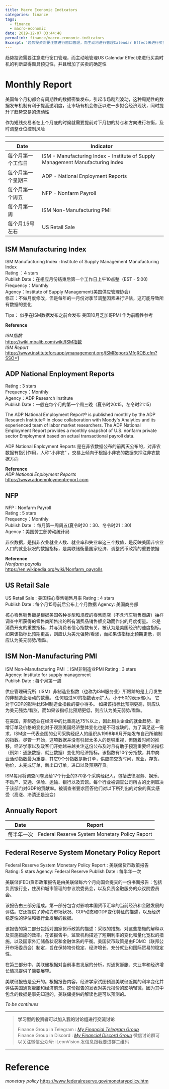 ```yaml
---
title: Macro Economic Indicators
categories: finance
tags:
  - finance
  - macro-economic
date: 2019-12-07 03:44:48
permalink: finance/macro-economic-indicators
Excerpt: '趋势投资需要注意进行窗口管理，而主动地进行管理Calendar Effect来进行买卖时机的判断显得颇具预见性，并且增加了买卖的确定性'
---
```




趋势投资需要注意进行窗口管理，而主动地管理US Calendar Effect来进行买卖时机的判断显得颇具预见性，并且增加了买卖的确定性



# Monthly Report

美国每个月初都会有周期性的数据密集发布，引起市场剧烈波动，这种周期性的数据发布机制有利于提高透明度，让市场有机会修正以进一步拟合经济现状，同时提升了趋势交易的流动性  

作为短线交易者在上个月底的时候就需要提前对下月初的持仓和方向进行权衡，及时调整仓位控制风险  

-----------------------------

| Date               | Indicator                                                    |
| ------------------ | ------------------------------------------------------------ |
| 每个月第一个工作日 | ISM - Manufacturing Index - Institute of Supply Management Manufacturing Index |
| 每个月第一个星期三 | ADP -  National Enployment Reports                           |
| 每个月第一个周五   | NFP - Nonfarm Payroll                                        |
| 每个月第一周       | ISM Non-Manufacturing PMI                                    |
| 每个月15号左右     | US Retail Sale                                               |

## ISM Manufacturing Index

ISM Manufacturing Index : Institute of Supply Management Manufacturing Index  
Rating ：4 stars  
Publish Date：在相应月份结束后第一个工作日上午10点整（EST - 5:00)  
Frequency：Monthly  
Agency：Institute of Supply Management(美国供应管理协会)   
修正：不做月度修改，但是每年的一月份对季节调整因素进行评估，这可能导致所有数据的变化   

Tips：
似乎在ISM数据发布之前会发布 美国10月芝加哥PMI 作为前瞻性参考

**Reference**

_ISM指数_  
https://wiki.mbalib.com/wiki/ISM指数  
_ISM Report_  
https://www.instituteforsupplymanagement.org/ISMReport/MfgROB.cfm?SSO=1  




## ADP National Enployment Reports

Rating : 3 stars  
Frequency：Monthly  
Agency：ADP Research Institute  
Publish Date：一般在每个月的第一个周三晚（夏令时20:15，冬令时21:15） 

The ADP National Employment Report® is published monthly by the ADP Research Institute® in close collaboration with Moody's Analytics and its experienced team of labor market researchers. The ADP National Employment Report provides a monthly snapshot of U.S. nonfarm private sector Employment based on actual transactional payroll data.

ADP National Enployment Reports 是在非农数据公布的前两天公布的，对非农数据有指引作用，人称“小非农” ，交易上倾向于根据小非农的数据来押注非农数据方向

**Reference**  
_ADP National Enployment Reports_  
https://www.adpemploymentreport.com  




## NFP
NFP : Nonfarm Payroll  
Rating : 5 stars  
Frequency：Monthly  
Publish Date ：每月第一周周五(夏令时20：30、冬令时21：30)    
Agency：美国劳工部劳动统计局  

非农数据，是指非农业就业人数、就业率和失业率这三个数值，是反映美国非农业人口的就业状况的数据指标，是美联储衡量国家经济、调整货币政策的重要依据

**Reference**  
_Nonfarm payrolls_   
https://en.wikipedia.org/wiki/Nonfarm_payrolls   



## US Retail Sale

US Retail Sale : 美国核心零售销售月率 
Rating :  4 stars  
Publish Date : 每个月15号前后公布上个月数据
Agency: 美国商务部

核心零售销售额是根据美国各种类型和规模的零售商店（不含汽车销售商店）抽样调查中所获得的零售商所售出的所有消费品销售额变动而作出的月度衡量。 它是消费开支的重要指标，并与消费者信心指数有关，被认为是美国经济的速度指标。
如果该指标比预期更高，则应认为美元强势/看涨，而如果该指标比预期更低，则应认为美元弱势/看跌。



## ISM Non-Manufacturing PMI
ISM Non-Manufacturing PMI ：ISM非制造业PMI 
Rating :  3 stars  
Agency: Institute for supply management  
Publish Date : 每个月第一周

供应管理研究所（ISM）非制造业指数（也称为ISM服务业）所跟踪的是上月发生的非制造业活动的数量。 
任何超过50的指数表示扩大，小于50的表示缩小。 
它对于GDP的影响比ISM制造业指数的要小得多。 
如果该指标比预期更高，则应认为美元强势/看涨，而如果该指标比预期更低，则应认为美元弱势/看跌。

在美国，非制造业在经济中的比重高达75%以上，因此相关企业的就业趋势、新增订单及价格的变化对于观测美国经济整体变化也是不可或缺的。为了满足这一需求，ISM这一代表全国的公司采购经纪人的组织从1998年6月开始发布自己所编制的指数。尽管一开始，这项数据并没有引起太多人的足够重视，但随着时间的推移，经济学家以及政客们开始越来越关注这份公布及时且有助于预测重要经济指标（例如：通胀数据、就业数据）变化的经济指标。该指数有10个分指数，其中商业活动指数最为重要，其它9个分指数是新订单，供应商交货时间，就业，存货，物价，未完成订单，新出口订单，进口以及预期存货。

ISM每月将调查问卷发给17个行业的370多个采购经纪人，包括法律服务、娱乐、不动产、交通、保险、运输、银行以及宾馆。每个行业被调查公司所占的比例取决于该部门对GDP的贡献率。被调查者要求回答他们对以下所列出的对象的真实感受（高涨、冷清还是没变）



Annually Report
-------

| Date       | Report                                        |
| ---------- | --------------------------------------------- |
| 每半年一次 | Federal Reserve System Monetary Policy Report |



## Federal Reserve System Monetary Policy Report

Federal Reserve System Monetary Policy Report : 美联储货币政策报告
Rating: 5 stars
Agency: Federal Reserve
Publish Date : 每半年一次

美联储(FED)货币政策报告是由美联储每六个月向国会提交的一份书面报告：包括负责银行业，住房和城市管理的参议院委员会，以及负责金融服务的众议院委员会。

该报告由三部分组成。第一部分包含对影响本国货币汇率的当前经济和金融发展的评估。它还提供了劳动力市场状况、GDP动态和GDP变化特征的描述，以及经济稳定性的评估和银行业发展的数据。

该报告的第二部分包括对国家货币政策的描述：采取的措施、对这些措施的解释以及实施措施的效率。在该报告中，监管机构描述了短期利率的变化和量化宽松的措施，以及国家外汇储备状况和金融体系的平衡。美国货币政策是由FOMC（联邦公开市场委员会）制定，旨在保持物价稳定、经济增长、充分就业和国际贸易的稳定性。

在第三部分中，美联储根据对当前事态发展的分析，对通货膨胀、失业率和经济增长情况提供了简要展望。

美联储报告是公开的。根据报告内容，经济学家试图预测美联储近期的利率变化并评估美国通货膨胀和经济前景。这份报告的发表对美元报价的影响轻微，因为其中包含的数据是事先知道的，美联储提供的解读也是可以预测的。



_To be continues_

------

> **学习型的投资者可以加入我的讨论组进行交流讨论**     
>
> Finance Group in Telegram : [_My Financial Telegram Group_](https://t.me/joinchat/JAgU_xVgurGtCieh5GQ56g)   
> Finance Group in Discord : [_My Financial Discord Group_](https://discord.gg/NgWdjb)
> 微信讨论群可以关注微信公众号:  iLeonVision 发信息跟我要进群二维码

------



# Reference

_monetary policy_
https://www.federalreserve.gov/monetarypolicy.htm